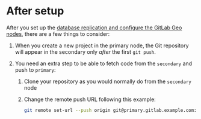 # After setup

After you set up the [database replication and configure the GitLab Geo nodes][req],
there are a few things to consider:

1. When you create a new project in the primary node, the Git repository will
   appear in the secondary only _after_ the first `git push`.
1. You need an extra step to be able to fetch code from the `secondary` and push
   to `primary`:

     1. Clone your repository as you would normally do from the `secondary` node
     1. Change the remote push URL following this example:

         ```bash
         git remote set-url --push origin git@primary.gitlab.example.com:user/repo.git
         ```

[req]: README.md#setup-instructions
